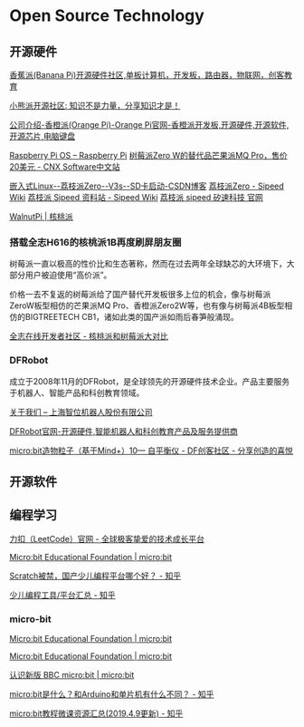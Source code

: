 # Open Source Technology

## 开源硬件

[香蕉派(Banana Pi)开源硬件社区,单板计算机，开发板，路由器，物联网，创客教育](https://banana-pi.org.cn/)

[小熊派开源社区: 知识不是力量，分享知识才是！](https://gitee.com/bearpi/)

[公司介绍-香橙派(Orange Pi)-Orange Pi官网-香橙派开发板,开源硬件,开源软件,开源芯片,电脑键盘](http://www.orangepi.cn/html/aboutUs/index.html)

[Raspberry Pi OS – Raspberry Pi](https://www.raspberrypi.com/software/)
[树莓派Zero W的替代品芒果派MQ Pro，售价20美元 - CNX Software中文站](https://cnx-software.cn/2022/04/14/mangopi-mq-pro/)

[嵌入式Linux--荔枝派Zero--V3s--SD卡启动-CSDN博客](https://liefyuan.blog.csdn.net/article/details/119899952?spm=1001.2014.3001.5502)
[荔枝派Zero - Sipeed Wiki](https://wiki.sipeed.com/soft/Lichee/zh/Zero-Doc/Start/intro_cn.html)
[荔枝派 Sipeed 资料站 - Sipeed Wiki](https://wiki.sipeed.com/)
[荔枝派 sipeed 矽速科技 官网](https://sipeed.com/)

[WalnutPi | 核桃派](https://walnutpi.com/)

### 搭载全志H616的核桃派1B再度刷屏朋友圈

树莓派一直以极高的性价比和生态著称，然而在过去两年全球缺芯的大环境下，大部分用户被迫使用“高价派”。

价格一去不复返的树莓派给了国产替代开发板很多上位的机会，像与树莓派ZeroW板型相仿的芒果派MQ Pro、香橙派Zero2W等，也有像与树莓派4B板型相仿的BIGTREETECH CB1，诸如此类的国产派如雨后春笋般涌现。

[全志在线开发者社区 - 核桃派和树莓派大对比](https://www.aw-ol.com/news/69)

### DFRobot

成立于2008年11月的DFRobot，是全球领先的开源硬件技术企业。产品主要服务于机器人、智能产品和科创教育领域。

[关于我们 – 上海智位机器人股份有限公司](https://www.dfrobot.cn/?page_id=734)

[DFRobot官网-开源硬件,智能机器人和科创教育产品及服务提供商](https://www.dfrobot.com.cn/)

[micro:bit造物粒子（基于Mind+）10— 自平衡仪 - DF创客社区 - 分享创造的喜悦](https://mc.dfrobot.com.cn/thread-268027-1-1.html)

## 开源软件

## 编程学习

[力扣（LeetCode）官网 - 全球极客挚爱的技术成长平台](https://leetcode.cn/)

[Micro:bit Educational Foundation | micro:bit](https://microbit.org/zh-cn/)

[Scratch被禁，国产少儿编程平台哪个好？ - 知乎](https://zhuanlan.zhihu.com/p/197395354)

[少儿编程工具/平台汇总 - 知乎](https://zhuanlan.zhihu.com/p/128146084)

### micro-bit

[Micro:bit Educational Foundation | micro:bit](https://microbit.org/zh-cn/)

[Micro:bit Educational Foundation | micro:bit](https://microbit.org/)

[认识新版 BBC micro:bit | micro:bit](https://microbit.org/zh-cn/new-microbit/)

[micro:bit是什么？和Arduino和单片机有什么不同？ - 知乎](https://zhuanlan.zhihu.com/p/98043835)

[micro:bit教程微课资源汇总(2019.4.9更新) - 知乎](https://zhuanlan.zhihu.com/p/153059373)